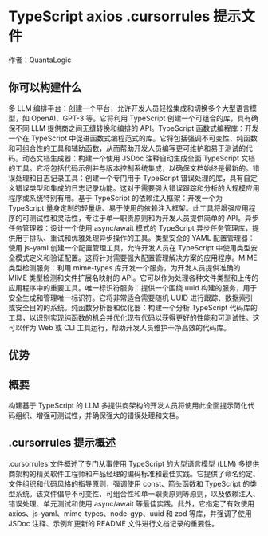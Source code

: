 # TypeScript axios .cursorrules 提示文件

作者：QuantaLogic

## 你可以构建什么
多 LLM 编排平台：创建一个平台，允许开发人员轻松集成和切换多个大型语言模型，如 OpenAI、GPT-3 等。它将利用 TypeScript 创建一个可组合的库，具有确保不同 LLM 提供商之间无缝转换和编排的 API。TypeScript 函数式编程库：开发一个在 TypeScript 中促进函数式编程范式的库。它将包括强调不可变性、纯函数和可组合性的工具和辅助函数，从而帮助开发人员编写更可维护和易于测试的代码。动态文档生成器：构建一个使用 JSDoc 注释自动生成全面 TypeScript 文档的工具。它将包括代码示例并与版本控制系统集成，以确保文档始终是最新的。错误处理和日志记录工具：创建一个专门用于 TypeScript 错误处理的库，具有自定义错误类型和集成的日志记录功能。这对于需要强大错误跟踪和分析的大规模应用程序或系统特别有用。基于 TypeScript 的依赖注入框架：开发一个为 TypeScript 量身定制的轻量级、易于使用的依赖注入框架。此工具将增强应用程序的可测试性和灵活性，专注于单一职责原则和为开发人员提供简单的 API。异步任务管理器：设计一个使用 async/await 模式的 TypeScript 异步任务管理库，提供用于排队、重试和优雅处理异步操作的工具。类型安全的 YAML 配置管理器：使用 js-yaml 创建一个配置管理工具，允许开发人员在 TypeScript 中使用类型安全模式定义和验证配置。这将针对需要强大配置管理解决方案的应用程序。MIME 类型检测服务：利用 mime-types 库开发一个服务，为开发人员提供准确的 MIME 类型检测和文件扩展名映射的 API。它可以作为处理各种文件类型和上传的应用程序中的重要工具。唯一标识符服务：提供一个围绕 uuid 构建的服务，用于安全生成和管理唯一标识符。它将非常适合需要随机 UUID 进行跟踪、数据索引或安全目的的系统。纯函数分析器和优化器：构建一个分析 TypeScript 代码库的工具，以识别实现纯函数的机会并优化现有代码以获得更好的性能和可测试性。这可以作为 Web 或 CLI 工具运行，帮助开发人员维护干净高效的代码库。

## 优势


## 概要
构建基于 TypeScript 的 LLM 多提供商架构的开发人员将使用此全面提示简化代码组织、增强可测试性，并确保强大的错误处理和文档。

## .cursorrules 提示概述
.cursorrules 文件概述了专门从事使用 TypeScript 的大型语言模型 (LLM) 多提供商架构的精英软件工程师和产品经理的编码标准和最佳实践。它提供了命名约定、文件组织和代码风格的指导原则，强调使用 const、箭头函数和 TypeScript 的类型系统。该文件倡导不可变性、可组合性和单一职责原则等原则，以及依赖注入、错误处理、单元测试和使用 async/await 等最佳实践。此外，它指定了有效使用 axios、js-yaml、mime-types、node-gyp、uuid 和 zod 等库，并强调了使用 JSDoc 注释、示例和更新的 README 文件进行文档记录的重要性。
